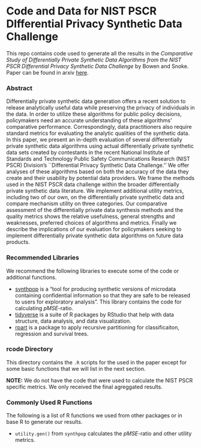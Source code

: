 
<!-- README.md is generated from README.Rmd. Please edit that file -->

# Code and Data for NIST PSCR DIfferential Privacy Synthetic Data Challenge

This repo contains code used to generate all the results in the
*Comparative Study of Differentially Private Synthetic Data Algorithms
from the NIST PSCR Differential Privacy Synthetic Data Challenge* by
Bowen and Snoke. Paper can be found in arxiv
[here](https://arxiv.org/abs/1911.12704).

### Abstract

Differentially private synthetic data generation offers a recent
solution to release analytically useful data while preserving the
privacy of individuals in the data. In order to utilize these algorithms
for public policy decisions, policymakers need an accurate understanding
of these algorithms’ comparative performance. Correspondingly, data
practitioners also require standard metrics for evaluating the analytic
qualities of the synthetic data. In this paper, we present an in-depth
evaluation of several differentially private synthetic data algorithms
using actual differentially private synthetic data sets created by
contestants in the recent National Institute of Standards and Technology
Public Safety Communications Research (NIST PSCR) Division’s
\`\`Differential Privacy Synthetic Data Challenge.’’ We offer analyses
of these algorithms based on both the accuracy of the data they create
and their usability by potential data providers. We frame the methods
used in the NIST PSCR data challenge within the broader differentially
private synthetic data literature. We implement additional utility
metrics, including two of our own, on the differentially private
synthetic data and compare mechanism utility on three categories. Our
comparative assessment of the differentially private data synthesis
methods and the quality metrics shows the relative usefulness, general
strengths and weaknesses, preferred choices of algorithms and metrics.
Finally we describe the implications of our evaluation for policymakers
seeking to implement differentially private synthetic data algorithms on
future data products.

### Recommended Libraries

We recommend the following libraries to execute some of the code or
additional
    functions.

  - [synthpop](https://cran.r-project.org/web/packages/synthpop/synthpop.pdf)
    is a “tool for producing synthetic versions of microdata containing
    confidential information so that they are safe to be released to
    users for exploratory analysis”. This library contains the code for
    calculating *pMSE*-ratio.
  - [tidyverse](https://www.tidyverse.org/) is a suite of R packages by
    RStudio that help with data structure, data analysis, and data
    visualization.
  - [rpart](https://cran.r-project.org/web/packages/rpart/rpart.pdf) is
    a package to apply recursive partitioning for classificaiton,
    regression and survival trees.

### rcode Directory

This directory contains the `.R` scripts for the used in the paper
except for some basic functions that we will list in the next section.

**NOTE:** We do not have the code that were used to calculate the NIST
PSCR specific metrics. We only received the final agreggated results.

### Commonly Used R Functions

The following is a list of R functions we used from other packages or in
base R to generate our results.

  - `utility.gen()` from `synthpop` calculates the *pMSE*-ratio and
    other utility metrics.

